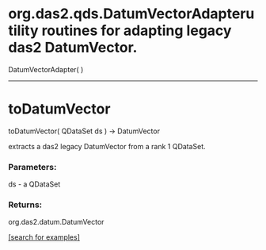 # org.das2.qds.DatumVectorAdapterutility routines for adapting legacy das2 DatumVector.
DatumVectorAdapter( )


***
<a name="toDatumVector"></a>
# toDatumVector
toDatumVector( QDataSet ds ) &rarr; DatumVector

extracts a das2 legacy DatumVector from a rank 1 QDataSet.

### Parameters:
ds - a QDataSet

### Returns:
org.das2.datum.DatumVector


<a href="https://github.com/autoplot/dev/search?q=toDatumVector&unscoped_q=toDatumVector">[search for examples]</a>

